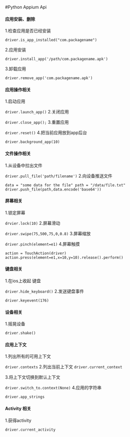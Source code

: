 
#Python Appium Api

####  应用安装、删除 

1.检查应用是否已经安装

`driver.is_app_installed("com.packagename")`

2.应用安装

`driver.install_app('/path/com.packagename.apk')`

3.卸载应用

`driver.remove_app('com.packagename.apk')`


#### 应用操作相关

1.启动应用

`driver.launch_app()`
2.关闭应用

`driver.close_app();`
3.重置应用

`driver.reset()`
4.把当前应用放到app后台

`driver.background_app(10)`

#### 文件操作相关

1.从设备中拉出文件

`driver.pull_file('path/filename')`
2.向设备推送文件

`data = "some data for the file"
 path = "/data/file.txt"
 driver.push_file(path,data.encode('base64'))`

#### 屏幕相关

1.锁定屏幕 

`drvier.lock(10)`
2.屏幕滑动

`driver.swipe(75,500,75,0,0.8)`
3.屏幕缩放

`driver.pinch(element=e1)`
4.屏幕触摸

`action = TouchAction(driver)
action.press(element=e1,x=10,y=10).release().perform()`

####  键盘相关

1.在ios上收起 键盘

`driver.hide_keyboard()`
2.发送键盘事件

`driver.keyevent(176)`

#### 设备相关

1.摇晃设备

`driver.shake()`

#### 应用上下文

1.列出所有的可用上下文

`driver.contexts`
2.列出当前上下文
`driver.current_context`

3.将上下文切换到默认上下文

`driver.switch_to.context(None)`
4.应用的字符串

`driver.app_strings`


#### Activity 相关

1.获得activity

`driver.current_activity`
